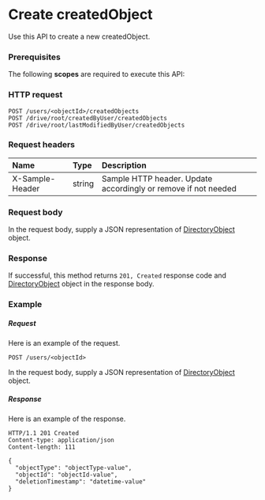 # Create createdObject

Use this API to create a new createdObject.
### Prerequisites
The following **scopes** are required to execute this API: 
### HTTP request
<!-- { "blockType": "ignored" } -->
```http
POST /users/<objectId>/createdObjects
POST /drive/root/createdByUser/createdObjects
POST /drive/root/lastModifiedByUser/createdObjects

```
### Request headers
| Name       | Type | Description|
|:---------------|:--------|:----------|
| X-Sample-Header  | string  | Sample HTTP header. Update accordingly or remove if not needed|

### Request body
In the request body, supply a JSON representation of [DirectoryObject](../resources/directoryobject.md) object.


### Response
If successful, this method returns `201, Created` response code and [DirectoryObject](../resources/directoryobject.md) object in the response body.

### Example
##### Request
Here is an example of the request.
<!-- {
  "blockType": "request",
  "name": "create_directoryobject_from_user"
}-->
```http
POST /users/<objectId>
```
In the request body, supply a JSON representation of [DirectoryObject](../resources/directoryobject.md) object.
##### Response
Here is an example of the response.
<!-- {
  "blockType": "response",
  "truncated": false,
  "@odata.type": "microsoft.graph.directoryobject"
} -->
```http
HTTP/1.1 201 Created
Content-type: application/json
Content-length: 111

{
  "objectType": "objectType-value",
  "objectId": "objectId-value",
  "deletionTimestamp": "datetime-value"
}
```

<!-- uuid: 73d571c8-23f6-4ed8-a661-00d71691e1e9
2015-10-24 21:49:48 UTC -->
<!-- {
  "type": "#page.annotation",
  "description": "Create createdObject",
  "keywords": "",
  "section": "documentation",
  "tocPath": ""
}-->